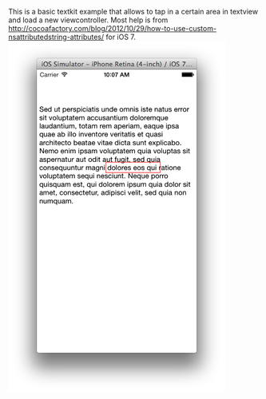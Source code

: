 This is a basic textkit example that allows to tap in a certain area in textview and load a new viewcontroller.  Most help is from http://cocoafactory.com/blog/2012/10/29/how-to-use-custom-nsattributedstring-attributes/ for iOS 7.
![screenshot](image.png)

